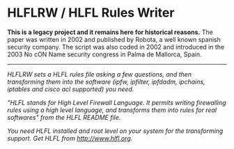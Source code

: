 # HLFLRW / HLFL Rules Writer

**This is a legacy project and it remains here for historical reasons.**
The paper was written in 2002 and published by Robota, a well known spanish
security company. The script was also coded in 2002 and introduced in the 2003
No cON Name security congress in Palma de Mallorca, Spain.

---

*HLFLRW sets a HLFL rules file asking a few questions, and then transforming
them into the software (ipfw, ipfilter, ipfdadm, ipchains, iptables and
cisco acl supported) you need.*

*"HLFL stands for High Level Firewall Language. It permits writing
firewalling rules using a high level language, and transforms them into
rules for real softwares" from the HLFL README file.*

*You need HLFL installed and root level on your system for the
transforming support. Get HLFL from http://www.hlfl.org.*

